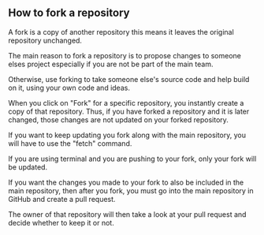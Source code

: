 ## How to fork a repository

A fork is a copy of another repository this means it leaves the original repository unchanged.

The main reason to fork a repository is to propose changes to someone elses project especially if you are not be part of the main team. 

Otherwise, use forking to take someone else's source code and help build on it, using your own code and ideas.

When you click on "Fork" for a specific repository, you instantly create a copy of that repository.  Thus, if you have forked a repository and it is later changed, those changes are not updated on your forked repository.

If you want to keep updating you fork along with the main repository, you will have to use the "fetch" command.

If you are using terminal and you are pushing to your fork, only your fork will be updated. 

If you want the changes you made to your fork to also be included in the main repository, then after you fork, you must go into the main repository in GitHub and create a pull request. 

The owner of that repository will then take a look at your pull request and decide whether to keep it or not.
